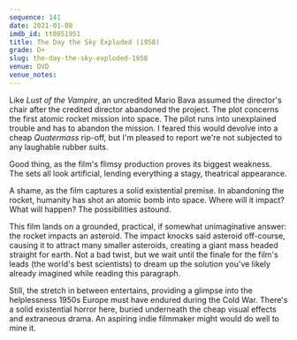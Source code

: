 ```yaml
---
sequence: 141
date: 2021-01-08
imdb_id: tt0051951
title: The Day the Sky Exploded (1958)
grade: D+
slug: the-day-the-sky-exploded-1958
venue: DVD
venue_notes:
---
```


Like <span data-imdb-id="tt0049429">_Lust of the Vampire_</span>, an uncredited Mario Bava assumed the director's chair after the credited director abandoned the project. The plot concerns the first atomic rocket mission into space. The pilot runs into unexplained trouble and has to abandon the mission. I feared this would devolve into a cheap <span data-imdb-id="tt0049646">_Quatermass_</span> rip-off, but I'm pleased to report we're not subjected to any laughable rubber suits.

<!-- end -->

Good thing, as the film's flimsy production proves its biggest weakness. The sets all look artificial, lending everything a stagy, theatrical appearance.

A shame, as the film captures a solid existential premise. In abandoning the rocket, humanity has shot an atomic bomb into space. Where will it impact? What will happen? The possibilities astound.

This film lands on a grounded, practical, if somewhat unimaginative answer: the rocket impacts an asteroid. The impact knocks said asteroid off-course, causing it to attract many smaller asteroids, creating a giant mass headed straight for earth. Not a bad twist, but we wait until the finale for the film's leads (the world's best scientists) to dream up the solution you've likely already imagined while reading this paragraph.

Still, the stretch in between entertains, providing a glimpse into the helplessness 1950s Europe must have endured during the Cold War. There's a solid existential horror here, buried underneath the cheap visual effects and extraneous drama. An aspiring indie filmmaker might would do well to mine it.
